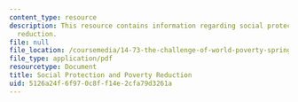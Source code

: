 ```yaml
---
content_type: resource
description: This resource contains information regarding social protection and poverty
  reduction.
file: null
file_location: /coursemedia/14-73-the-challenge-of-world-poverty-spring-2011/5126a24f6f970c8ff14e2cfa79d3261a_MIT14_73S11_Lec15_slides.pdf
file_type: application/pdf
resourcetype: Document
title: Social Protection and Poverty Reduction
uid: 5126a24f-6f97-0c8f-f14e-2cfa79d3261a
---
```

